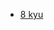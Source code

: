 - [8 kyu](https://github.com/MichaelTerletskyi/Codewars-Solutions/blob/main/java/8%20kyu/8_KYU_MAP.md)